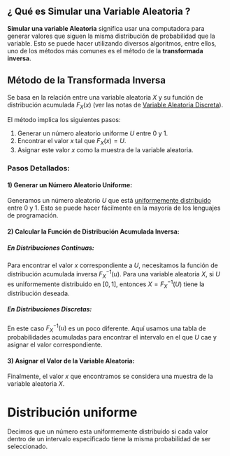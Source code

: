 ## ¿ Qué es Simular una Variable Aleatoria ?

**Simular una variable Aleatoria** significa usar una computadora para generar valores que siguen la misma distribución de probabilidad que la variable. Esto se puede hacer utilizando diversos algoritmos, entre ellos, uno de los métodos más comunes es el método de la **transformada inversa**.

## Método de la Transformada Inversa

Se basa en la relación entre una variable aleatoria $X$ y su función de distribución acumulada  $F_X(x)$ (ver las notas de [Variable Aleatoria Discreta](Variable%20Aleatoria%20Discreta%201)).

El método implica los siguientes pasos:

1) Generar un número aleatorio uniforme $U$ entre $0$ y $1$.
2) Encontrar el valor $x$ tal que $F_X(x) = U$.
3) Asignar este valor $x$ como la muestra de la variable aleatoria.
### Pasos Detallados:
#### 1) Generar un Número Aleatorio Uniforme:

Generamos un número aleatorio $U$ que está [uniformemente distribuido](#distribución-uniforme) entre $0$ y $1$. Esto se puede hacer fácilmente en la mayoría de los lenguajes de programación.

#### 2) Calcular la Función de Distribución Acumulada Inversa:

##### En Distribuciones Continuas:
Para encontrar el valor $x$ correspondiente a $U$, necesitamos la función de distribución acumulada inversa $F_X^{−1}(u)$. Para una variable aleatoria $X$, si $U$ es uniformemente distribuido en $[0, 1]$, entonces $X=F_X^{−1}(U)$ tiene la distribución deseada.

##### En Distribuciones Discretas:
En este caso $F_X^{-1}(u)$ es un poco diferente. Aquí usamos una tabla de probabilidades acumuladas para encontrar el intervalo en el que $U$ cae y asignar el valor correspondiente.
#### 3) Asignar el Valor de la Variable Aleatoria:

Finalmente, el valor $x$ que encontramos se considera una muestra de la variable aleatoria $X$.

# Distribución uniforme

Decimos que un número esta uniformemente distribuido si cada valor dentro de un intervalo especificado tiene la misma probabilidad de ser seleccionado.